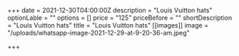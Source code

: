 +++
date = 2021-12-30T04:00:00Z
description = "Louis Vuitton hats"
optionLable = ""
options = []
price = "125"
priceBefore = ""
shortDescription = "Louis Vuitton hats"
title = "Louis Vuitton hats"
[[images]]
image = "/uploads/whatsapp-image-2021-12-29-at-9-20-36-am.jpeg"

+++
